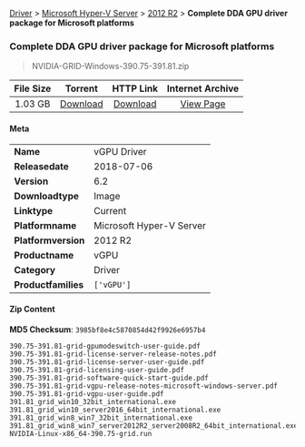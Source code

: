 
[Driver](/README.md)  >  [Microsoft Hyper-V Server](/index/Driver/Microsoft_Hyper-V_Server.md)  >  [2012 R2](/index/Driver/Microsoft_Hyper-V_Server/2012_R2.md)  >  **Complete DDA GPU driver package for Microsoft platforms**


###    Complete DDA GPU driver package for Microsoft platforms

> NVIDIA-GRID-Windows-390.75-391.81.zip   


| **File Size** | **Torrent**  | **HTTP Link** | **Internet Archive** |
|:-------------:|:------------:|:-------------:|:--------------------:|
| 1.03 GB |  [Download](https://archive.org/download/nvgpu_NVIDIA-GRID-Windows-390.75-391.81.zip_ujhgee1e/nvgpu_NVIDIA-GRID-Windows-390.75-391.81.zip_ujhgee1e_archive.torrent)       | [Download](https://archive.org/compress/nvgpu_NVIDIA-GRID-Windows-390.75-391.81.zip_ujhgee1e) | [View Page](https://archive.org/details/nvgpu_NVIDIA-GRID-Windows-390.75-391.81.zip_ujhgee1e)       |

#### Meta

<table>
<tr><td><strong>Name</strong></td><td>vGPU Driver</td></tr>
<tr><td><strong>Releasedate</strong></td><td>2018-07-06</td></tr>
<tr><td><strong>Version</strong></td><td>6.2</td></tr>
<tr><td><strong>Downloadtype</strong></td><td>Image</td></tr>
<tr><td><strong>Linktype</strong></td><td>Current</td></tr>
<tr><td><strong>Platformname</strong></td><td>Microsoft Hyper-V Server</td></tr>
<tr><td><strong>Platformversion</strong></td><td>2012 R2</td></tr>
<tr><td><strong>Productname</strong></td><td>vGPU</td></tr>
<tr><td><strong>Category</strong></td><td>Driver</td></tr>
<tr><td><strong>Productfamilies</strong></td><td><code>['vGPU']</code></td></tr>
</table>

#### Zip Content

**MD5 Checksum**: `3985bf8e4c5870854d42f9926e6957b4`

```text
390.75-391.81-grid-gpumodeswitch-user-guide.pdf
390.75-391.81-grid-license-server-release-notes.pdf
390.75-391.81-grid-license-server-user-guide.pdf
390.75-391.81-grid-licensing-user-guide.pdf
390.75-391.81-grid-software-quick-start-guide.pdf
390.75-391.81-grid-vgpu-release-notes-microsoft-windows-server.pdf
390.75-391.81-grid-vgpu-user-guide.pdf
391.81_grid_win10_32bit_international.exe
391.81_grid_win10_server2016_64bit_international.exe
391.81_grid_win8_win7_32bit_international.exe
391.81_grid_win8_win7_server2012R2_server2008R2_64bit_international.exe
NVIDIA-Linux-x86_64-390.75-grid.run
```